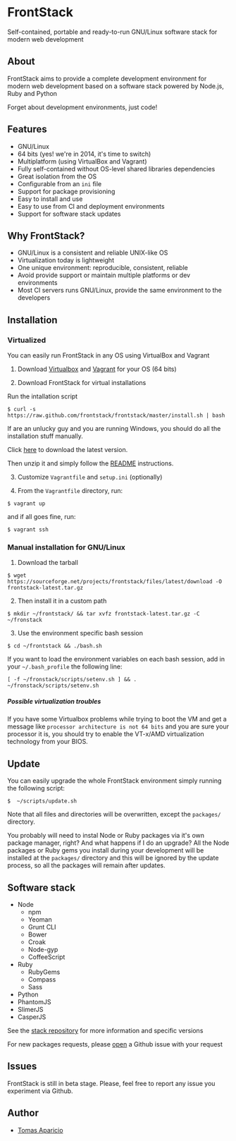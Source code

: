 # FrontStack

Self-contained, portable and ready-to-run GNU/Linux software stack for modern web development

## About

FrontStack aims to provide a complete development environment for 
modern web development based on a software stack powered by Node.js, Ruby and Python

Forget about development environments, just code!

## Features

- GNU/Linux
- 64 bits (yes! we're in 2014, it's time to switch)
- Multiplatform (using VirtualBox and Vagrant)
- Fully self-contained without OS-level shared libraries dependencies
- Great isolation from the OS
- Configurable from an `ini` file
- Support for package provisioning
- Easy to install and use
- Easy to use from CI and deployment environments
- Support for software stack updates

## Why FrontStack?

- GNU/Linux is a consistent and reliable UNIX-like OS 
- Virtualization today is lightweight
- One unique environment: reproducible, consistent, reliable
- Avoid provide support or maintain multiple platforms or dev environments
- Most CI servers runs GNU/Linux, provide the same environment to the developers

## Installation
 
### Virtualized

You can easily run FrontStack in any OS using VirtualBox and Vagrant

1. Download [Virtualbox](https://www.virtualbox.org/wiki/Downloads) and [Vagrant](http://downloads.vagrantup.com/) for your OS (64 bits)

2. Download FrontStack for virtual installations

  Run the intallation script
  ```
  $ curl -s https://raw.github.com/frontstack/frontstack/master/install.sh | bash
  ```

  If are an unlucky guy and you are running Windows, you should do all the installation stuff manually. 

  Click [here](https://github.com/frontstack/vagrant/archive/master.zip) to download the latest version.

  Then unzip it and simply follow the [README](https://github.com/frontstack/vagrant/blob/master/README.md) instructions.

3. Customize `Vagrantfile` and `setup.ini` (optionally)

4. From the `Vagrantfile` directory, run: 
  
  ```
  $ vagrant up 
  ```

  and if all goes fine, run:
  ```
  $ vagrant ssh
  ```

### Manual installation for GNU/Linux

1. Download the tarball
```
$ wget https://sourceforge.net/projects/frontstack/files/latest/download -O frontstack-latest.tar.gz
```

2. Then install it in a custom path
```
$ mkdir ~/frontstack/ && tar xvfz frontstack-latest.tar.gz -C ~/fronstack
```

3. Use the environment specific bash session
```
$ cd ~/frontstack && ./bash.sh
```

If you want to load the environment variables on each bash session, add in your `~/.bash_profile` the following line:

```shell
[ -f ~/fronstack/scripts/setenv.sh ] && . ~/fronstack/scripts/setenv.sh
```

##### Possible virtualization troubles

If you have some Virtualbox problems while trying to boot the VM and get a message like 
`processor architecture is not 64 bits` and you are sure your processor it is, you should 
try to enable the VT-x/AMD virtualization technology from your BIOS.

## Update 

You can easily upgrade the whole FrontStack environment simply running the following script:

```shell
$  ~/scripts/update.sh
```

Note that all files and directories will be overwritten, except the `packages/` directory.

You probably will need to instal Node or Ruby packages via it's own package manager, right? And what happens if I do an upgrade?
All the Node packages or Ruby gems you install during your development will be installed at the `packages/` directory and this will be ignored by the update process, so all the packages will remain after updates.

## Software stack

* Node 
  * npm 
  * Yeoman 
  * Grunt CLI
  * Bower
  * Croak
  * Node-gyp 
  * CoffeeScript
* Ruby 
  * RubyGems
  * Compass
  * Sass
* Python 
* PhantomJS
* SlimerJS 
* CasperJS

See the [stack repository](https://github.com/frontstack/stack) for more information and specific versions

For new packages requests, please [open](https://github.com/frontstack/stack/issues) a Github issue with your request

## Issues 

FrontStack is still in beta stage.
Please, feel free to report any issue you experiment via Github.

## Author

* [Tomas Aparicio](https://github.com/h2non) 
